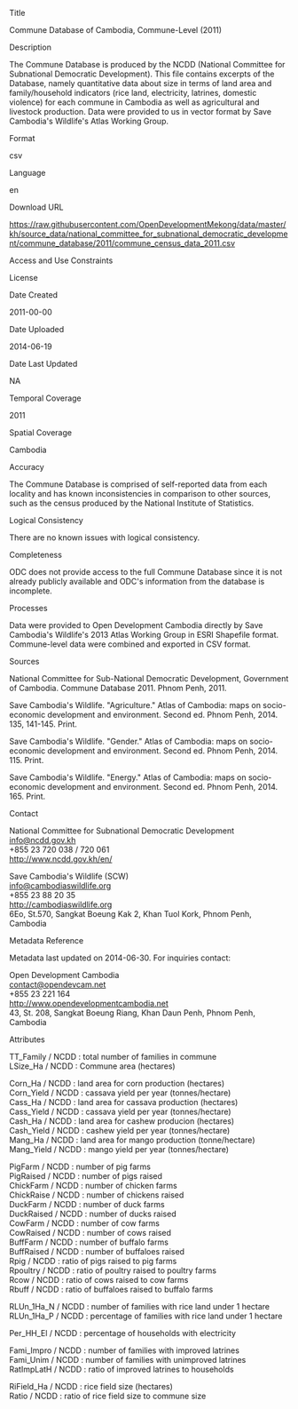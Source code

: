 Title

Commune Database of Cambodia, Commune-Level (2011)

Description
 
The Commune Database is produced by the NCDD (National Committee for Subnational Democratic Development). This file contains excerpts of the Database, namely quantitative data about size in terms of land area and family/household indicators (rice land, electricity, latrines, domestic violence) for each commune in Cambodia as well as agricultural and livestock production. Data were provided to us in vector format by Save Cambodia's Wildlife's Atlas Working Group.

Format

csv

Language

en

Download URL

https://raw.githubusercontent.com/OpenDevelopmentMekong/data/master/kh/source_data/national_committee_for_subnational_democratic_development/commune_database/2011/commune_census_data_2011.csv

Access and Use Constraints



License



Date Created

2011-00-00

Date Uploaded

2014-06-19

Date Last Updated

NA

Temporal Coverage

2011

Spatial Coverage

Cambodia

Accuracy

The Commune Database is comprised of self-reported data from each locality and has known inconsistencies in comparison to other sources, such as the census produced by the National Institute of Statistics.

Logical Consistency

There are no known issues with logical consistency.

Completeness

ODC does not provide access to the full Commune Database since it is not already publicly available and ODC's information from the database is incomplete.

Processes

Data were provided to Open Development Cambodia directly by Save Cambodia's Wildlife's 2013 Atlas Working Group in ESRI Shapefile format. Commune-level data were combined and exported in CSV format.

Sources

National Committee for Sub-National Democratic Development, Government of Cambodia. Commune Database 2011. Phnom Penh, 2011.

Save Cambodia's Wildlife. "Agriculture." Atlas of Cambodia: maps on socio-economic development and environment. Second ed. Phnom Penh, 2014. 135, 141-145. Print.

Save Cambodia's Wildlife. "Gender." Atlas of Cambodia: maps on socio-economic development and environment. Second ed. Phnom Penh, 2014. 115. Print.

Save Cambodia's Wildlife. "Energy." Atlas of Cambodia: maps on socio-economic development and environment. Second ed. Phnom Penh, 2014. 165. Print.

Contact

National Committee for Subnational Democratic Development  
info@ncdd.gov.kh  
+855 23 720 038 / 720 061  
http://www.ncdd.gov.kh/en/  
     
Save Cambodia's Wildlife (SCW)  
info@cambodiaswildlife.org  
+855 23 88 20 35  
http://cambodiaswildlife.org  
6Eo, St.570, Sangkat Boeung Kak 2, Khan Tuol Kork, Phnom Penh, Cambodia  

Metadata Reference

Metadata last updated on 2014-06-30. For inquiries contact:

Open Development Cambodia  
contact@opendevcam.net  
+855 23 221 164  
http://www.opendevelopmentcambodia.net  
43, St. 208, Sangkat Boeung Riang, Khan Daun Penh, Phnom Penh, Cambodia  

Attributes

TT_Family / NCDD : total number of families in commune  
LSize_Ha / NCDD : Commune area (hectares)  

Corn_Ha / NCDD : land area for corn production (hectares)  
Corn_Yield / NCDD : cassava yield per year (tonnes/hectare)  
Cass_Ha / NCDD : land area for cassava production (hectares)  
Cass_Yield / NCDD : cassava yield per year (tonnes/hectare)  
Cash_Ha / NCDD : land area for cashew producion (hectares)  
Cash_Yield / NCDD : cashew yield per year (tonnes/hectare)   
Mang_Ha / NCDD : land area for mango production (tonne/hectare)  
Mang_Yield / NCDD : mango yield per year (tonnes/hectare)  

PigFarm / NCDD : number of pig farms  
PigRaised / NCDD : number of pigs raised  
ChickFarm / NCDD : number of chicken farms  
ChickRaise / NCDD : number of chickens raised  
DuckFarm / NCDD : number of duck farms  
DuckRaised / NCDD : number of ducks raised  
CowFarm / NCDD : number of cow farms  
CowRaised / NCDD : number of cows raised  
BuffFarm / NCDD : number of buffalo farms  
BuffRaised / NCDD : number of buffaloes raised  
Rpig / NCDD : ratio of pigs raised to pig farms  
Rpoultry / NCDD : ratio of poultry raised to poultry farms  
Rcow / NCDD : ratio of cows raised to cow farms  
Rbuff / NCDD : ratio of buffaloes raised to buffalo farms  

RLUn_1Ha_N / NCDD : number of families with rice land under 1 hectare  
RLUn_1Ha_P / NCDD : percentage of families with rice land under 1 hectare

Per_HH_El / NCDD : percentage of households with electricity  

Fami_Impro / NCDD : number of families with improved latrines  
Fami_Unim / NCDD : number of families with unimproved latrines  
RatImpLatH / NCDD : ratio of improved latrines to households  

RiField_Ha / NCDD : rice field size (hectares)  
Ratio / NCDD : ratio of rice field size to commune size
